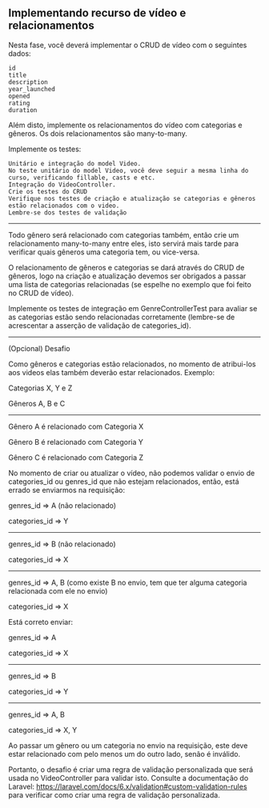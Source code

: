 ## Implementando recurso de vídeo e relacionamentos
Nesta fase, você deverá implementar o CRUD de vídeo com o seguintes dados:

    id
    title
    description
    year_launched
    opened
    rating
    duration

Além disto, implemente os relacionamentos do vídeo com categorias e gêneros. Os dois relacionamentos são many-to-many.

Implemente os testes:

    Unitário e integração do model Video.
    No teste unitário do model Video, você deve seguir a mesma linha do curso, verificando fillable, casts e etc.
    Integração do VideoController.
    Crie os testes do CRUD
    Verifique nos testes de criação e atualização se categorias e gêneros estão relacionados com o video.
    Lembre-se dos testes de validação

------------------------------------------------------------------------------------------------------------------------------------------------------------------------

Todo gênero será relacionado com categorias também, então crie um relacionamento many-to-many entre eles, isto servirá mais tarde para verificar quais gêneros uma categoria tem, ou vice-versa.

O relacionamento de gêneros e categorias se dará através do CRUD de gêneros, logo na criação e atualização devemos ser obrigados a passar uma lista de categorias relacionadas (se espelhe no exemplo que foi feito no CRUD de vídeo).

Implemente os testes de integração em GenreControllerTest para avaliar se as categorias estão sendo relacionadas corretamente (lembre-se de acrescentar a asserção de validação de categories_id).

------------------------------------------------------------------------------------------------------------------------------------------------------------------------

(Opcional) Desafio

Como gêneros e categorias estão relacionados, no momento de atribui-los aos videos elas também deverão estar relacionados. Exemplo:

Categorias X, Y e Z

Gêneros A, B e C

------------------------------

Gênero A é relacionado com Categoria X

Gênero B é relacionado com Categoria Y

Gênero C é relacionado com Categoria Z

No momento de criar ou atualizar o vídeo, não podemos validar o envio de categories_id ou genres_id que não estejam relacionados, então, está errado se enviarmos na requisição:

genres_id => A (não relacionado)

categories_id => Y

-------------------------

genres_id => B (não relacionado)

categories_id => X

-------------------------

genres_id => A, B (como existe B no envio, tem que ter alguma categoria relacionada com ele no envio)

categories_id => X 

Está correto enviar:

genres_id => A

categories_id => X

-------------------------

genres_id => B

categories_id => Y

-------------------------

genres_id => A, B

categories_id => X, Y 

Ao passar um gênero ou um categoria no envio na requisição, este deve estar relacionado com pelo menos um do outro lado, senão é inválido.

Portanto, o desafio é criar uma regra de validação personalizada que será usada no VideoController para validar isto. Consulte a documentação do Laravel: https://laravel.com/docs/6.x/validation#custom-validation-rules para verificar como criar uma regra de validação personalizada.

